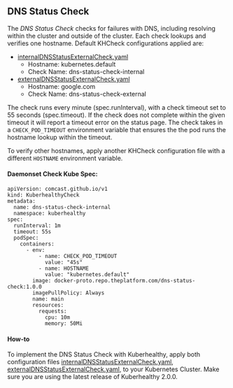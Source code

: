 ## DNS Status Check

The *DNS Status Check* checks for failures with DNS, including resolving within the cluster and outside of the cluster. 
Each check lookups and verifies one hostname. Default KHCheck configurations applied are:
- [internalDNSStatusExternalCheck.yaml](internalDNSStatusExternalCheck.yaml) 
    - Hostname: kubernetes.default
    - Check Name: dns-status-check-internal
- [externalDNSStatusExternalCheck.yaml](externalDNSStatusExternalCheck.yaml)
    - Hostname: google.com
    - Check Name: dns-status-check-external

The check runs every minute (spec.runInterval), with a check timeout set to 55 seconds (spec.timeout). If the check 
does not complete within the given timeout it will report a timeout error on the status page. The check takes in a 
`CHECK_POD_TIMEOUT` environment variable that ensures the the pod runs the hostname lookup within the timeout. 

To verify other hostnames, apply another KHCheck configuration file with a different `HOSTNAME` environment variable. 

#### Daemonset Check Kube Spec:
```
apiVersion: comcast.github.io/v1
kind: KuberhealthyCheck
metadata:
  name: dns-status-check-internal
  namespace: kuberhealthy
spec:
  runInterval: 1m
  timeout: 55s
  podSpec:
    containers:
      - env:
          - name: CHECK_POD_TIMEOUT
            value: "45s"
          - name: HOSTNAME
            value: "kubernetes.default"
        image: docker-proto.repo.theplatform.com/dns-status-check:1.0.0
        imagePullPolicy: Always
        name: main
        resources:
          requests:
            cpu: 10m
            memory: 50Mi
```

#### How-to

To implement the DNS Status Check with Kuberhealthy, apply both configuration files [internalDNSStatusExternalCheck.yaml](internalDNSStatusExternalCheck.yaml), 
[externalDNSStatusExternalCheck.yaml](externalDNSStatusExternalCheck.yaml), to your Kubernetes Cluster. Make sure you are using the latest release of Kuberhealthy 2.0.0. 